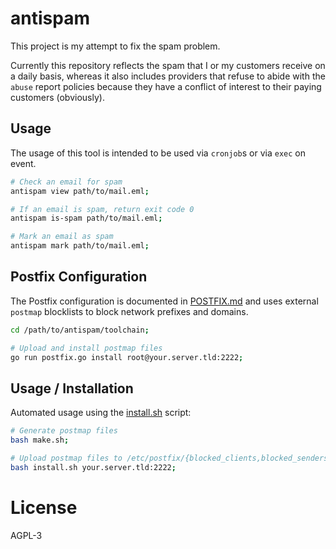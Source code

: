 
# antispam

This project is my attempt to fix the spam problem.

Currently this repository reflects the spam that I or my customers receive on a daily
basis, whereas it also includes providers that refuse to abide with the `abuse` report
policies because they have a conflict of interest to their paying customers (obviously).


## Usage

The usage of this tool is intended to be used via `cronjob`s or via `exec` on event.

```bash
# Check an email for spam
antispam view path/to/mail.eml;

# If an email is spam, return exit code 0
antispam is-spam path/to/mail.eml;

# Mark an email as spam
antispam mark path/to/mail.eml;
```


## Postfix Configuration

The Postfix configuration is documented in [POSTFIX.md](./guides/POSTFIX.md) and uses
external `postmap` blocklists to block network prefixes and domains.

```bash
cd /path/to/antispam/toolchain;

# Upload and install postmap files
go run postfix.go install root@your.server.tld:2222;
```


## Usage / Installation

Automated usage using the [install.sh](/install.sh) script:

```bash
# Generate postmap files
bash make.sh;

# Upload postmap files to /etc/postfix/{blocked_clients,blocked_senders} automagically
bash install.sh your.server.tld:2222;
```


# License

AGPL-3


